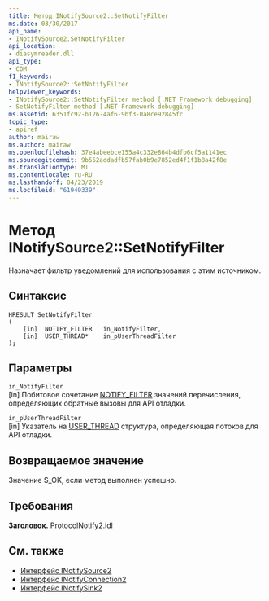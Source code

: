 ```yaml
---
title: Метод INotifySource2::SetNotifyFilter
ms.date: 03/30/2017
api_name:
- INotifySource2.SetNotifyFilter
api_location:
- diasymreader.dll
api_type:
- COM
f1_keywords:
- INotifySource2::SetNotifyFilter
helpviewer_keywords:
- INotifySource2::SetNotifyFilter method [.NET Framework debugging]
- SetNotifyFilter method [.NET Framework debugging]
ms.assetid: 6351fc92-b126-4af6-9bf3-0a8ce92845fc
topic_type:
- apiref
author: mairaw
ms.author: mairaw
ms.openlocfilehash: 37e4abeebce155a4c332e864b4dfb6cf5a1141ec
ms.sourcegitcommit: 9b552addadfb57fab0b9e7852ed4f1f1b8a42f8e
ms.translationtype: MT
ms.contentlocale: ru-RU
ms.lasthandoff: 04/23/2019
ms.locfileid: "61940339"
---
```

# <a name="inotifysource2setnotifyfilter-method"></a>Метод INotifySource2::SetNotifyFilter
Назначает фильтр уведомлений для использования с этим источником.  
  
## <a name="syntax"></a>Синтаксис  
  
```  
HRESULT SetNotifyFilter  
(  
    [in]  NOTIFY_FILTER   in_NotifyFilter,  
    [in]  USER_THREAD*    in_pUserThreadFilter  
);  
```  
  
## <a name="parameters"></a>Параметры  
 `in_NotifyFilter`  
 [in] Побитовое сочетание [NOTIFY_FILTER](../../../../docs/framework/unmanaged-api/diagnostics/notify-filter-enumeration.md) значений перечисления, определяющих обратные вызовы для API отладки.  
  
 `in_pUserThreadFilter`  
 [in] Указатель на [USER_THREAD](../../../../docs/framework/unmanaged-api/diagnostics/user-thread-structure.md) структура, определяющая потоков для API отладки.  
  
## <a name="return-value"></a>Возвращаемое значение  
 Значение S_OK, если метод выполнен успешно.  
  
## <a name="requirements"></a>Требования  
 **Заголовок.** ProtocolNotify2.idl  
  
## <a name="see-also"></a>См. также

- [Интерфейс INotifySource2](../../../../docs/framework/unmanaged-api/diagnostics/inotifysource2-interface.md)
- [Интерфейс INotifyConnection2](../../../../docs/framework/unmanaged-api/diagnostics/inotifyconnection2-interface.md)
- [Интерфейс INotifySink2](../../../../docs/framework/unmanaged-api/diagnostics/inotifysink2-interface.md)
